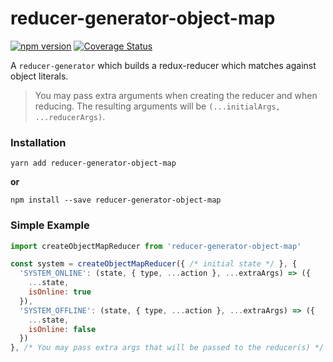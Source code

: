 # reducer-generator-object-map

[![npm version](https://badge.fury.io/js/reducer-generator-object-map.svg)](https://badge.fury.io/js/reducer-generator-object-map)
[![Coverage Status](https://coveralls.io/repos/github/Dash-OS/reducer-generator-object-map/badge.svg)](https://coveralls.io/github/Dash-OS/reducer-generator-object-map)

A `reducer-generator` which builds a redux-reducer which matches against 
object literals.

> You may pass extra arguments when creating the reducer and when reducing. 
> The resulting arguments will be `(...initialArgs, ...reducerArgs)`.

### Installation

```
yarn add reducer-generator-object-map
```

**or**

```
npm install --save reducer-generator-object-map
```

### Simple Example

```js
import createObjectMapReducer from 'reducer-generator-object-map'

const system = createObjectMapReducer({ /* initial state */ }, {
  'SYSTEM_ONLINE': (state, { type, ...action }, ...extraArgs) => ({
    ...state,
    isOnline: true
  }),
  'SYSTEM_OFFLINE': (state, { type, ...action }, ...extraArgs) => ({
    ...state,
    isOnline: false
  })
}, /* You may pass extra args that will be passed to the reducer(s) */ )
```
